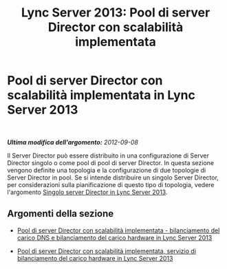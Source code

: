 ﻿---
title: 'Lync Server 2013: Pool di server Director con scalabilità implementata'
TOCTitle: Pool di server Director con scalabilità implementata
ms:assetid: 47a293ce-c964-4685-a9ec-2868dc1f2bc8
ms:mtpsurl: https://technet.microsoft.com/it-it/library/JJ204864(v=OCS.15)
ms:contentKeyID: 49300398
ms.date: 08/24/2015
mtps_version: v=OCS.15
ms.translationtype: HT
---

# Pool di server Director con scalabilità implementata in Lync Server 2013

 

_**Ultima modifica dell'argomento:** 2012-09-08_

Il Server Director può essere distribuito in una configurazione di Server Director singolo o come pool di pool di server Director. In questa sezione vengono definite una topologia e la configurazione di due topologie di Server Director in pool. Se si intende distribuire un singolo Server Director, per considerazioni sulla pianificazione di questo tipo di topologia, vedere l'argomento [Singolo server Director in Lync Server 2013](lync-server-2013-single-director.md).

## Argomenti della sezione

  - [Pool di server Director con scalabilità implementata - bilanciamento del carico DNS e bilanciamento del carico hardware in Lync Server 2013](lync-server-2013-scaled-director-pool-dns-load-balancing-and-hardware-load-balancer.md)

  - [Pool di server Director con scalabilità implementata, servizio di bilanciamento del carico hardware in Lync Server 2013](lync-server-2013-scaled-director-pool-hardware-load-balancer.md)


